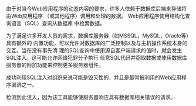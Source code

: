 由于对当今Web应用程序的动态内容的要求，许多人依赖于数据库后端来存储将由Web应用程序
（或其他程序）调用和处理的数据。 Web应用程序使用结构化查询语言（SQL）查询从数据库
中检索数据。

为了满足许多开发人员的需求，数据库服务器（如MSSQL，MySQL，Oracle等）具有额外的
内置功能，可以允许对数据库的广泛控制以及与主机操作系统本身的交互。当在没有事先清
理的SQL查询中使用源自客户端请求的值时，就会发生SQL注入。这可能允许网络犯罪分子执行
任意SQL代码并窃取数据或使用数据库服务器的附加功能来控制更多服务器组件。

成功利用SQL注入对组织来说可能是毁灭性的，并且是最常被利用的Web应用程序漏洞之一。

检测到此注入，因为该工具能够使服务器响应具有数据库相关错误的请求。